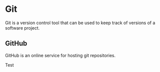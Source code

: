 # Git

Git is a version control tool that can be used to keep track of versions of a software project.

## GitHub

GitHub is an online service for hosting git repositories.

Test
